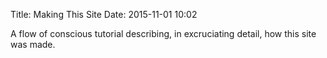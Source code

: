 Title: Making This Site
Date: 2015-11-01 10:02

A flow of conscious tutorial describing, in excruciating detail, how this site was made.

